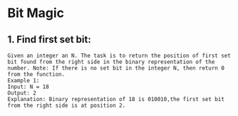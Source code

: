 # Bit Magic

## 1. Find first set bit:
    Given an integer an N. The task is to return the position of first set bit found from the right side in the binary representation of the number. Note: If there is no set bit in the integer N, then return 0 from the function.  
    Example 1:
    Input: N = 18
    Output: 2
    Explanation: Binary representation of 18 is 010010,the first set bit from the right side is at position 2.
